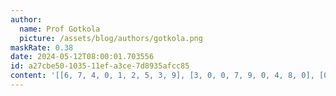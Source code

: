 ```yaml
---
author:
  name: Prof Gotkola
  picture: /assets/blog/authors/gotkola.png
maskRate: 0.38
date: 2024-05-12T08:00:01.703556
id: a27cbe50-1035-11ef-a3ce-7d8935afcc85
content: '[[6, 7, 4, 0, 1, 2, 5, 3, 9], [3, 0, 0, 7, 9, 0, 4, 8, 0], [0, 1, 0, 0, 0, 0, 7, 6, 2], [0, 0, 2, 6, 7, 0, 1, 9, 0], [5, 9, 1, 2, 4, 8, 0, 7, 6], [7, 0, 6, 1, 0, 0, 8, 0, 5], [0, 5, 0, 9, 0, 7, 6, 1, 8], [2, 8, 0, 5, 0, 1, 9, 4, 0], [1, 0, 9, 3, 0, 0, 0, 0, 7]]'
---
```

